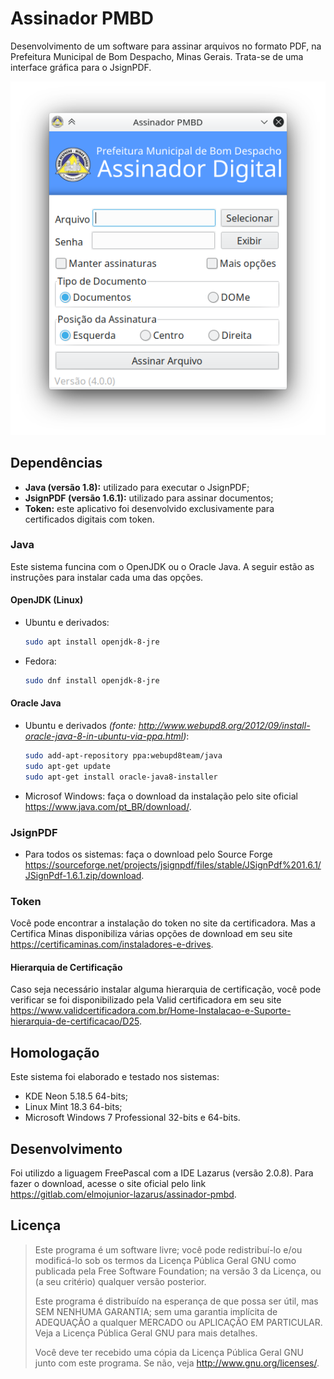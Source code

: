 # Assinador PMBD

Desenvolvimento de um software para assinar arquivos no formato PDF, na Prefeitura Municipal de Bom Despacho, Minas Gerais. Trata-se de uma interface gráfica para o JsignPDF.

![Imagem de Tela](https://raw.githubusercontent.com/elmojunior/Assinador-PMBD/master/Imagens/Screenshot.png)

## Dependências

- **Java (versão 1.8):** utilizado para executar o JsignPDF;
- **JsignPDF (versão 1.6.1):** utilizado para assinar documentos;
- **Token:** este aplicativo foi desenvolvido exclusivamente para certificados digitais com token.

### Java

Este sistema funcina com o OpenJDK ou o Oracle Java. A seguir estão as instruções para instalar cada uma das opções.

#### OpenJDK (Linux)

- Ubuntu e derivados:
    ```bash
    sudo apt install openjdk-8-jre
    ```
    
- Fedora:
    ```bash
    sudo dnf install openjdk-8-jre
    ```
    
#### Oracle Java

- Ubuntu e derivados _(fonte: http://www.webupd8.org/2012/09/install-oracle-java-8-in-ubuntu-via-ppa.html)_:
    ```bash
    sudo add-apt-repository ppa:webupd8team/java
    sudo apt-get update
    sudo apt-get install oracle-java8-installer
    ```
- Microsof Windows: faça o download da instalação pelo site oficial https://www.java.com/pt_BR/download/.   
 
### JsignPDF

- Para todos os sistemas: faça o download pelo Source Forge https://sourceforge.net/projects/jsignpdf/files/stable/JSignPdf%201.6.1/JSignPdf-1.6.1.zip/download.

### Token

Você pode encontrar a instalação do token no site da certificadora. Mas a Certifica Minas disponibiliza várias opções de download em seu site https://certificaminas.com/instaladores-e-drives.

#### Hierarquia de Certificação

Caso seja necessário instalar alguma hierarquia de certificação, você pode verificar se foi disponibilizado pela  Valid certificadora em seu site https://www.validcertificadora.com.br/Home-Instalacao-e-Suporte-hierarquia-de-certificacao/D25.
 
## Homologação

Este sistema foi elaborado e testado nos sistemas:

- KDE Neon 5.18.5 64-bits;
- Linux Mint 18.3 64-bits;
- Microsoft Windows 7 Professional 32-bits e 64-bits.

## Desenvolvimento

Foi utilizdo a liguagem FreePascal com a IDE Lazarus (versão 2.0.8). Para fazer o download, acesse o site oficial pelo link https://gitlab.com/elmojunior-lazarus/assinador-pmbd.

## Licença

>Este programa é um software livre; você pode redistribuí-lo e/ou
>modificá-lo sob os termos da Licença Pública Geral GNU como publicada
>pela Free Software Foundation; na versão 3 da Licença, ou
>(a seu critério) qualquer versão posterior.
>
>Este programa é distribuído na esperança de que possa ser útil,
>mas SEM NENHUMA GARANTIA; sem uma garantia implícita de ADEQUAÇÃO
>a qualquer MERCADO ou APLICAÇÃO EM PARTICULAR. Veja a
>Licença Pública Geral GNU para mais detalhes.
>
>Você deve ter recebido uma cópia da Licença Pública Geral GNU junto
com este programa. Se não, veja <http://www.gnu.org/licenses/>.

